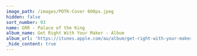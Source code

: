 ```yaml
---
image_path: /images/POTK-Cover 600px.jpeg
hidden: false
sort_number: 93
name: GRR - Palace of the King
album_name: Get Right With Your Maker - Album
album_url: 'https://itunes.apple.com/au/album/get-right-with-your-maker/1335540227'
_hide_content: true
---
```


